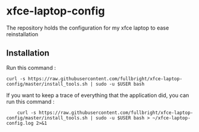 # xfce-laptop-config
The repository holds the configuration for my xfce laptop to ease reinstallation

## Installation 

Run this command :

	curl -s https://raw.githubusercontent.com/fullbright/xfce-laptop-config/master/install_tools.sh | sudo -u $USER bash


If you want to keep a trace of everything that the application did, you can run this command : 

        curl -s https://raw.githubusercontent.com/fullbright/xfce-laptop-config/master/install_tools.sh | sudo -u $USER bash > ~/xfce-laptop-config.log 2>&1
	
	

